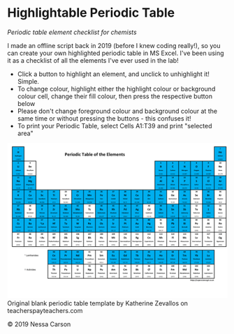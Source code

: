 # Highlightable Periodic Table
_Periodic table element checklist for chemists_

I made an offline script back in 2019 (before I knew coding really!), so you can create your own highlighted periodic table in MS Excel. 
I've been using it as a checklist of all the elements I've ever used in the lab!

- Click a button to highlight an element, and unclick to unhighlight it! Simple. 
- To change colour, highlight either the highlight colour or background colour cell, change their fill colour, then press the respective button below
- Please don't change foreground colour and background colour at the same time or without pressing the buttons - this confuses it! 
- To print your Periodic Table, select Cells A1:T39 and print "selected area"

![Nessa's periodic table](https://github.com/supersciencegrl/PTable/blob/a5396846bd6f6c05a317176b49513ad43ceec13e/SSGPT4.png?raw=true)
Original blank periodic table template by Katherine Zevallos on teacherspayteachers.com

© 2019 Nessa Carson
